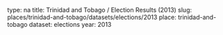 type: na
title: Trinidad and Tobago / Election Results (2013)
slug: places/trinidad-and-tobago/datasets/elections/2013
place: trinidad-and-tobago
dataset: elections
year: 2013
